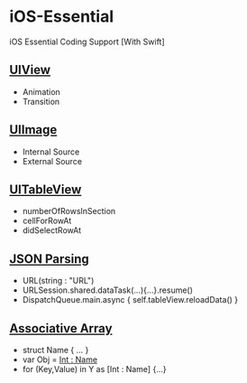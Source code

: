 # iOS-Essential
iOS Essential Coding Support [With Swift]

## [UIView](https://github.com/sumon-sarker/iOS-Essential/tree/UIView)
 - Animation
 - Transition
 
 ## [UIImage](https://github.com/sumon-sarker/iOS-Essential/tree/UIImage)
 - Internal Source
 - External Source

## [UITableView](https://github.com/sumon-sarker/iOS-Essential/tree/UITableView)
 - numberOfRowsInSection
 - cellForRowAt
 - didSelectRowAt
 
## [JSON Parsing](https://github.com/sumon-sarker/iOS-Essential/tree/JSON-Parsing)
 - URL(string : "URL")
 - URLSession.shared.dataTask(...){...}.resume()
 - DispatchQueue.main.async { self.tableView.reloadData() }
 
## [Associative Array](https://github.com/sumon-sarker/iOS-Essential/tree/Associative-Array)
 - struct Name { ... }
 - var Obj = [Int : Name]()
 - for (Key,Value) in Y as [Int : Name] {...} 
